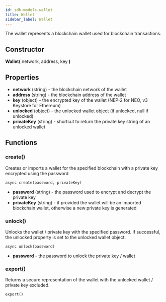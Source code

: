 ```yaml
---
id: sdk-models-wallet
title: Wallet
sidebar_label: Wallet
---
```

The wallet represents a blockchain wallet used for blockchain transactions.

## Constructor
**Wallet(** network, address, key **)**

## Properties
- **network** (string) - the blockchain network of the wallet
- **address** (string) - the blockchain address of the wallet
- **key** (object) - the encrypted key of the wallet (NEP-2 for NEO, v3 Keystore for Ethereum)
- **unlocked** (object) - the unlocked wallet object (if unlocked, null if unlocked)
- **privateKey** (string) - shortcut to return the private key string of an unlocked wallet

## Functions

### create()
Creates or imports a wallet for the specified blockchain with a private key encrypted using the password
```
async create(password, privateKey)
```
- **password** (string) - the password used to encrypt and decrypt the private key
- **privateKey** (string) - if provided the wallet will be an imported blockchain wallet, otherwise a new private key is generated

### unlock()
Unlocks the wallet / private key with the specified password.  If successful, the unlocked property is set to the unlocked wallet object.

```
async unlock(password)
```

- **password** - the password to unlock the private key / wallet

### export()
Returns a secure representation of the wallet with the unlocked wallet / private key excluded.
```
export()
```

